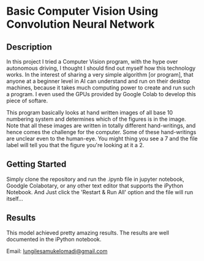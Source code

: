 # **Basic Computer Vision Using Convolution Neural Network**

## **Description**
In this project I tried a Computer Vision program, with the 
hype over autonomous driving, I thought I should find out myself
how this technology works. In the interest of sharing a very simple
algorithm [or program], that anyone at a beginner level in AI can understand
and run on their desktop machines, because it takes much computing power
to create and run such a program. I even used the GPUs provided by Google Colab
to develop this piece of softare.

This program basically looks at hand written images of all base 10 numbering
system and determines which of the figures is in the image. Note that 
all these images are written in totally different hand-writings, and
hence comes the challenge for the computer. Some of these hand-writings
are unclear even to the human-eye. You might thing you see a 7 and the 
file label will tell you that the figure you're looking at it a 2.

## **Getting Started**

Simply clone the repository and run the .ipynb file in jupyter
notebook, Goodgle Colabotary, or any other text editor that 
supports the iPython Notebook. And Just click the 'Restart & Run All'
option and the file will run itself...

## **Results**

This model achieved pretty amazing results. The results are well 
documented in the iPython notebook.

Email: lungilesamukelomadi@gmail.com
	
